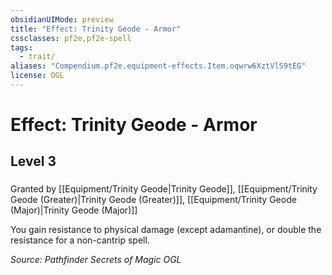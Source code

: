 ```yaml
---
obsidianUIMode: preview
title: "Effect: Trinity Geode - Armor"
cssclasses: pf2e,pf2e-spell
tags:
  - trait/
aliases: "Compendium.pf2e.equipment-effects.Item.oqwrw6XztVlS9tEG"
license: OGL
---
```

# Effect: Trinity Geode - Armor
## Level 3
### 






Granted by [[Equipment/Trinity Geode|Trinity Geode]], [[Equipment/Trinity Geode (Greater)|Trinity Geode (Greater)]], [[Equipment/Trinity Geode (Major)|Trinity Geode (Major)]]

You gain resistance to physical damage (except adamantine), or double the resistance for a non-cantrip spell.

*Source: Pathfinder Secrets of Magic*
*OGL*